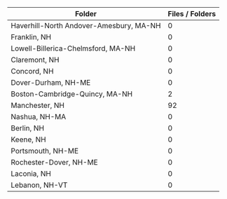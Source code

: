 | Folder                                  |   Files / Folders |
|-----------------------------------------|-------------------|
| Haverhill-North Andover-Amesbury, MA-NH |                 0 |
| Franklin, NH                            |                 0 |
| Lowell-Billerica-Chelmsford, MA-NH      |                 0 |
| Claremont, NH                           |                 0 |
| Concord, NH                             |                 0 |
| Dover-Durham, NH-ME                     |                 0 |
| Boston-Cambridge-Quincy, MA-NH          |                 2 |
| Manchester, NH                          |                92 |
| Nashua, NH-MA                           |                 0 |
| Berlin, NH                              |                 0 |
| Keene, NH                               |                 0 |
| Portsmouth, NH-ME                       |                 0 |
| Rochester-Dover, NH-ME                  |                 0 |
| Laconia, NH                             |                 0 |
| Lebanon, NH-VT                          |                 0 |